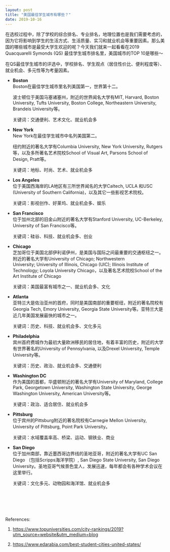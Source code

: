 ```yaml
---
layout: post
title: "美国最佳学生城市有哪些？"
date: 2019-10-16
---
```


在选校过程中，除了学校的综合排名、专业排名，地理位置也是我们需要考虑的，因为它将影响到学生的生活方式、生活质量、实习和就业机会等重要因素。那么美国的哪些城市是最受大学生欢迎的呢？今天我们就来一起看看在2019 Quacquarelli Symonds (QS) 最佳学生城市排名里，美国城市的TOP 10是哪些～

在QS最佳学生城市的评选中，学校排名、学生观点（居住性价比、便利程度等）、就业机会、多元性等为考量因素。

+ **Boston**  
  Boston在最佳学生城市里名列美国第一，世界第十二。

  波士顿位于美国马塞诸塞州，附近的世界闻名大学有MIT, Harvard, Boston University, Tufts University, Boston College, Northeastern University, Brandeis University等。

  关键词：交通便利、艺术文化、就业机会多

+ **New York**  
  New York在最佳学生城市中名列美国第二。

  纽约附近的著名大学有Columbia University, New York University, Rutgers等，以及多所著名艺术院校School of Visual Art, Parsons School of Design, Pratt等。

  关键词：地标、时尚、艺术、就业机会多

+ **Los Angeles**  
  位于美国西海岸的LA地区有三所世界闻名的大学Caltech, UCLA 和USC (University of Southern California)，以及其它一些影视艺术院校。

  关键词：影视创作、好莱坞、就业机会多、娱乐

+ **San Francisco**  
  位于加州北部的旧金山附近的著名大学有Stanford University, UC-Berkeley, University of San Francisco等。

  关键词：硅谷、科技、就业机会多、创业

+ **Chicago**  
  芝加哥位于美国北部伊利诺伊州，是美国与国际之间最重要的交通枢纽之一。附近的著名大学有University of Chicago; Northwestern University; University of Illinois, Chicago (UIC); Illinois Institute of Technology; Loyola University Chicago，以及著名艺术院校School of the Art Institute of Chicago

  关键词：美国最富有城市之一、就业机会多、文化

+ **Atlanta**  
  亚特兰大是佐治亚州的首府，同时是美国南部的重要枢纽，附近的著名院校有Georgia Tech, Emory University, Georgia State University等。亚特兰大是近几年美国发展最快的城市之一。

  关键词：历史、科技、就业机会多、文化多元

+ **Philadelphia**  
  宾州首府费城作为最初大量欧洲移民的居住地，有着丰富的历史，附近的大学有世界著名的University of Pennsylvania, 以及Drexel University, Temple University等。

  关键词：历史、政治、就业机会多、交通便利

+ **Washington DC**  
  作为美国的首都，华盛顿附近的著名大学有University of Maryland, College Park, Georgetown University, Washington State University, George Washington University, American University等。

  关键词：政治、适合居住、就业机会多

+ **Pittsburg**  
  位于宾州的Pittsburg附近的著名院校有Carnegie Mellon University, University of Pittsburg, Point Park University。

  关键词：水域覆盖率高、桥梁、运动、钢铁业、商业

+ **San Diego**  
  位于加州南部，靠近墨西哥边界线的圣地亚哥，附近的著名大学有UC San Diego （包括Scripps海洋学院）, San Diego State University, San Diego University。圣地亚哥气候景色宜人，发展迅速，每年都会有各种学术会议在这里举行。

  关键词：文化多元、动物园和海洋馆、就业机会多
   
 <br>
 <br>
 <br>
 <br>

References:  
1. https://www.topuniversities.com/city-rankings/2019?utm_source=website&utm_medium=blog

2. https://www.edarabia.com/best-student-cities-united-states/
